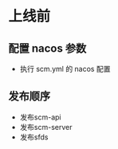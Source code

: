 # 上线前

## 配置 nacos 参数

- 执行 scm.yml 的 nacos 配置

## 发布顺序

- 发布scm-api
- 发布scm-server
- 发布sfds








